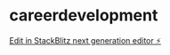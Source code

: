 # careerdevelopment

[Edit in StackBlitz next generation editor ⚡️](https://stackblitz.com/~/github.com/Croma-jet/careerdevelopment)